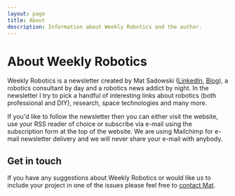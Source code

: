 ```yaml
---
layout: page
title: About
description: Information about Weekly Robotics and the author.
---
```


# About Weekly Robotics

Weekly Robotics is a newsletter created by Mat Sadowski ([LinkedIn](https://www.linkedin.com/in/mateuszsadowski/), [Blog](https://msadowski.github.io/)), a robotics consultant by day and a robotics news addict by night. In the newsletter I try to pick a handful of interesting links about robotics (both professional and DIY), research, space technologies and many more.

If you'd like to follow the newsletter then you can either visit the website, use your RSS reader of choice or subscribe via e-mail using the subscription form at the top of the website. We are using Mailchimp for e-mail newsletter delivery and we will never share your e-mail with anybody.

## Get in touch

If you have any suggestions about Weekly Robotics or would like us to include your project in one of the issues please feel free to [contact Mat](mailto:contact@weeklyrobotics.com).
